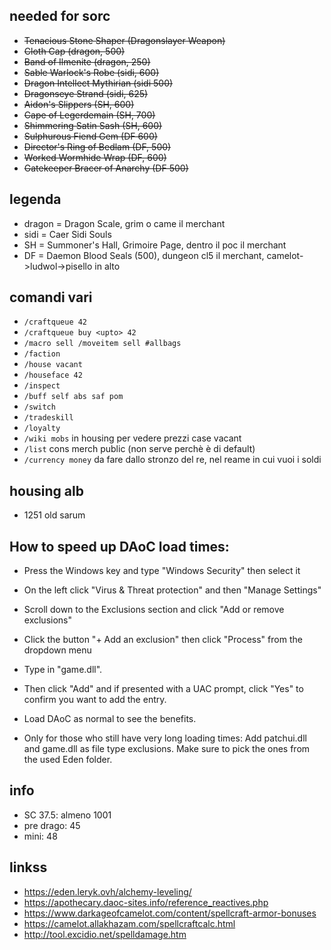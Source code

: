 ## needed for sorc

+ ~~Tenacious Stone Shaper (Dragonslayer Weapon)~~
+ ~~Cloth Cap (dragon, 500)~~
+ ~~Band of Ilmenite (dragon, 250)~~
+ ~~Sable Warlock's Robe (sidi, 600)~~
+ ~~Dragon Intellect Mythirian (sidi 500)~~
+ ~~Dragonseye Strand (sidi, 625)~~
+ ~~Aidon's Slippers (SH, 600)~~
+ ~~Cape of Legerdemain (SH, 700)~~
+ ~~Shimmering Satin Sash (SH, 600)~~
+ ~~Sulphurous Fiend Gem (DF 600)~~
+ ~~Director's Ring of Bedlam (DF, 500)~~
+ ~~Worked Wormhide Wrap (DF, 600)~~
+ ~~Gatekeeper Bracer of Anarchy (DF 500)~~

## legenda

+ dragon = Dragon Scale, grim o came il merchant
+ sidi = Caer Sidi Souls
+ SH = Summoner's Hall, Grimoire Page, dentro il poc il merchant
+ DF = Daemon Blood Seals (500), dungeon cl5 il merchant, camelot->ludwol->pisello in alto

## comandi vari

+ `/craftqueue 42`
+ `/craftqueue buy <upto> 42`
+ `/macro sell /moveitem sell #allbags`
+ `/faction`
+ `/house vacant`
+ `/houseface 42`
+ `/inspect`
+ `/buff self abs saf pom`
+ `/switch`
+ `/tradeskill`
+ `/loyalty`
+ `/wiki mobs` in housing per vedere prezzi case vacant
+ `/list` cons merch public (non serve perchè è di default)
+ `/currency money` da fare dallo stronzo del re, nel reame in cui vuoi i soldi

## housing alb

+ 1251 old sarum

## How to speed up DAoC load times:

+ Press the Windows key and type "Windows Security" then select it
+ On the left click "Virus & Threat protection" and then "Manage Settings"
+ Scroll down to the Exclusions section and click "Add or remove exclusions"
+ Click the button "+ Add an exclusion" then click "Process" from the dropdown menu
+ Type in "game.dll".
+ Then click "Add" and if presented with a UAC prompt, click "Yes" to confirm you want to add the entry.
+ Load DAoC as normal to see the benefits.


+ Only for those who still have very long loading times:
Add patchui.dll and game.dll as file type exclusions. Make sure to pick the ones from the used Eden folder.

## info

+ SC 37.5: almeno 1001
+ pre drago: 45
+ mini: 48

## linkss

+ https://eden.leryk.ovh/alchemy-leveling/
+ https://apothecary.daoc-sites.info/reference_reactives.php
+ https://www.darkageofcamelot.com/content/spellcraft-armor-bonuses
+ https://camelot.allakhazam.com/spellcraftcalc.html
+ http://tool.excidio.net/spelldamage.htm
